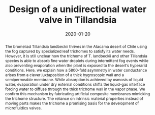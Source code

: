 ---
title: "Design of a unidirectional water valve in Tillandsia"
date: 2020-01-20
publishDate: 2020-01-20
authors: ["Pascal Raux", "**Junkai Zhang**", "Jacques Dumais"]
publication_types: ["2"]
abstract: "The bromeliad Tillandsia landbeckii thrives in the Atacama desert of Chile using the fog captured by specialized leaf trichomes to satisfy its water needs. However, it is still unclear how the trichome of T. landbeckii and other Tillandsia species is able to absorb fine water droplets during intermittent fog events while also preventing evaporation when the plant is exposed to the desert’s hyperarid conditions. Here, we explain how a 5800-fold asymmetry in water conductance arises from a clever juxtaposition of a thick hygroscopic wall and a semipermeable membrane. While absorption is achieved by osmosis of liquid water, evaporation under dry external conditions shifts the liquid-gas interface forcing water to diffuse through the thick trichome wall in the vapor phase. We confirm this mechanism by fabricating artificial composite membranes mimicking the trichome structure. The reliance on intrinsic material properties instead of moving parts makes the trichome a promising basis for the development of microfluidics valves."
featured: true
publication: "Nature Communications, 11, 1"
links:
  - icon_pack: fas
    icon: scroll
    name: Link
    url: 'https://doi.org/10.1038/s41467-019-14236-5'
---